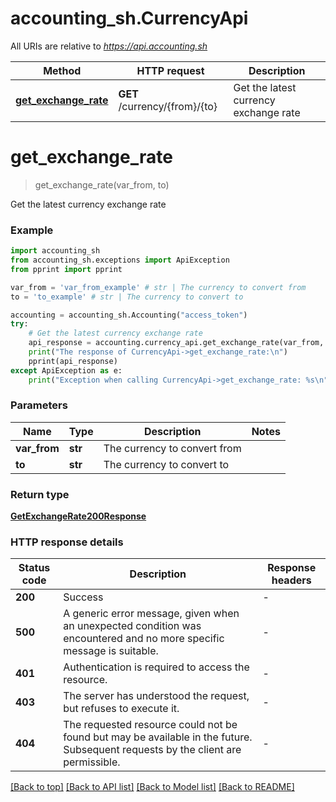 # accounting_sh.CurrencyApi

All URIs are relative to *https://api.accounting.sh*

Method | HTTP request | Description
------------- | ------------- | -------------
[**get_exchange_rate**](CurrencyApi.md#get_exchange_rate) | **GET** /currency/{from}/{to} | Get the latest currency exchange rate


# **get_exchange_rate**
> get_exchange_rate(var_from, to)

Get the latest currency exchange rate

### Example


```python
import accounting_sh
from accounting_sh.exceptions import ApiException
from pprint import pprint

var_from = 'var_from_example' # str | The currency to convert from
to = 'to_example' # str | The currency to convert to

accounting = accounting_sh.Accounting("access_token")
try:
    # Get the latest currency exchange rate
    api_response = accounting.currency_api.get_exchange_rate(var_from, to)
    print("The response of CurrencyApi->get_exchange_rate:\n")
    pprint(api_response)
except ApiException as e:
    print("Exception when calling CurrencyApi->get_exchange_rate: %s\n" % e)
```



### Parameters


Name | Type | Description  | Notes
------------- | ------------- | ------------- | -------------
 **var_from** | **str**| The currency to convert from | 
 **to** | **str**| The currency to convert to | 

### Return type

[**GetExchangeRate200Response**](GetExchangeRate200Response.md)

### HTTP response details

| Status code | Description | Response headers |
|-------------|-------------|------------------|
**200** | Success |  -  |
**500** | A generic error message, given when an unexpected condition was encountered and no more specific message is suitable. |  -  |
**401** | Authentication is required to access the resource. |  -  |
**403** | The server has understood the request, but refuses to execute it. |  -  |
**404** | The requested resource could not be found but may be available in the future. Subsequent requests by the client are permissible. |  -  |

[[Back to top]](#) [[Back to API list]](../README.md#documentation-for-api-endpoints) [[Back to Model list]](../README.md#documentation-for-models) [[Back to README]](../README.md)

